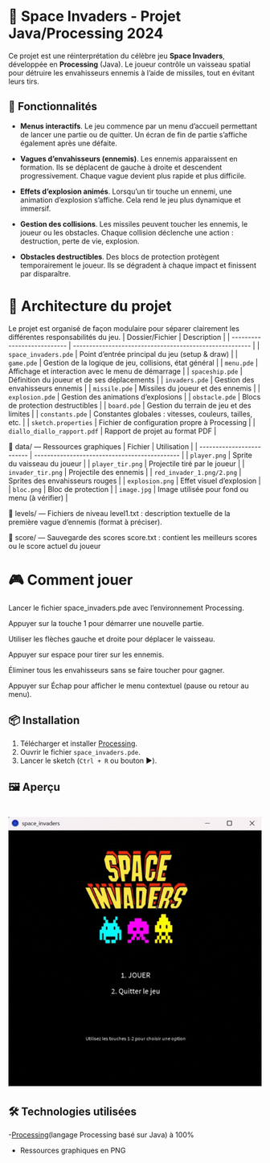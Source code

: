 # 👾 Space Invaders - Projet Java/Processing 2024

Ce projet est une réinterprétation du célèbre jeu **Space Invaders**, développée en **Processing** (Java). Le joueur contrôle un vaisseau spatial pour détruire les envahisseurs ennemis à l’aide de missiles, tout en évitant leurs tirs.

## 🧠 Fonctionnalités

- **Menus interactifs**. Le jeu commence par un menu d’accueil permettant de lancer une partie ou de quitter. Un écran de fin de partie s’affiche également après une défaite.

- **Vagues d’envahisseurs (ennemis)**. Les ennemis apparaissent en formation. Ils se déplacent de gauche à droite et descendent progressivement. Chaque vague devient plus rapide et plus difficile.

- **Effets d’explosion animés**. Lorsqu’un tir touche un ennemi, une animation d’explosion s’affiche. Cela rend le jeu plus dynamique et immersif.

- **Gestion des collisions**. Les missiles peuvent toucher les ennemis, le joueur ou les obstacles. Chaque collision déclenche une action : destruction, perte de vie, explosion.

- **Obstacles destructibles**. Des blocs de protection protègent temporairement le joueur. Ils se dégradent à chaque impact et finissent par disparaître.


# 🧱 Architecture du projet

Le projet est organisé de façon modulaire pour séparer clairement les différentes responsabilités du jeu.
| Dossier/Fichier             | Description                                             |
| --------------------------- | ------------------------------------------------------- |
| `space_invaders.pde`        | Point d’entrée principal du jeu (setup & draw)          |
| `game.pde`                  | Gestion de la logique de jeu, collisions, état général  |
| `menu.pde`                  | Affichage et interaction avec le menu de démarrage      |
| `spaceship.pde`             | Définition du joueur et de ses déplacements             |
| `invaders.pde`              | Gestion des envahisseurs ennemis                        |
| `missile.pde`               | Missiles du joueur et des ennemis                       |
| `explosion.pde`             | Gestion des animations d’explosions                     |
| `obstacle.pde`              | Blocs de protection destructibles                       |
| `board.pde`                 | Gestion du terrain de jeu et des limites                |
| `constants.pde`             | Constantes globales : vitesses, couleurs, tailles, etc. |
| `sketch.properties`         | Fichier de configuration propre à Processing            |
| `diallo_diallo_rapport.pdf` | Rapport de projet au format PDF                         |

📁 data/ — Ressources graphiques
| Fichier                   | Utilisation                                   |
| ------------------------- | --------------------------------------------- |
| `player.png`              | Sprite du vaisseau du joueur                  |
| `player_tir.png`          | Projectile tiré par le joueur                 |
| `invader_tir.png`         | Projectile des ennemis                        |
| `red_invader_1.png/2.png` | Sprites des envahisseurs rouges               |
| `explosion.png`           | Effet visuel d’explosion                      |
| `bloc.png`                | Bloc de protection                            |
| `image.jpg`               | Image utilisée pour fond ou menu (à vérifier) |


📁 levels/ — Fichiers de niveau
level1.txt : description textuelle de la première vague d’ennemis (format à préciser).

📁 score/ — Sauvegarde des scores
score.txt : contient les meilleurs scores ou le score actuel du joueur


# 🎮 Comment jouer
Lancer le fichier space_invaders.pde avec l’environnement Processing.

Appuyer sur la touche 1 pour démarrer une nouvelle partie.

Utiliser les flèches gauche et droite pour déplacer le vaisseau.

Appuyer sur espace pour tirer sur les ennemis.

Éliminer tous les envahisseurs sans se faire toucher pour gagner.

Appuyer sur Échap pour afficher le menu contextuel (pause ou retour au menu).

## 📦 Installation

1. Télécharger et installer [Processing](https://processing.org/download/).
2. Ouvrir le fichier `space_invaders.pde`.
3. Lancer le sketch (`Ctrl + R` ou bouton ▶️).

## 🖼️ Aperçu
# ![Fatimatou](https://github.com/Fatimatou-DIALLO-87/SpaceInvaders/blob/master/SpaceInvaders.gif)


## 🛠️ Technologies utilisées

-[Processing](https://processing.org)(langage Processing basé sur Java) à 100%
- Ressources graphiques en PNG





